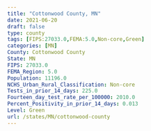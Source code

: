 ```yaml
---
title: "Cottonwood County, MN"
date: 2021-06-20
draft: false
type: county
tags: [FIPS:27033.0,FEMA:5.0,Non-core,Green]
categories: [MN]
County: Cottonwood County
State: MN
FIPS: 27033.0
FEMA_Region: 5.0
Population: 11196.0
NCHS_Urban_Rural_Classification: Non-core
Tests_in_prior_14_days: 225.0
Fourteen_day_test_rate_per_100000: 2010.0
Percent_Positivity_in_prior_14_days: 0.013
Level: Green
url: /states/MN/cottonwood-county
---
```




